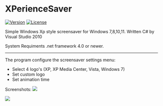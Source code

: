 # XPerienceSaver
[![Version](https://img.shields.io/badge/0.1-passing?label=Release)](https://github.com/Gabee8/XPerienceSaver/releases/tag/Release)
[![License](https://img.shields.io/github/license/Gabee8/XPerienceSaver)](https://github.com/Gabee8/XPerienceSaver/blob/main/LICENSE)

Simple Windows Xp style screensaver for Windows 7,8,10,11. Written C# by Visual Studio 2010

System Requiments .net framework 4.0 or newer.

-------------
The program configure the screensaver settings menu:
- Select 4 logo's (XP, XP Media Center, Vista, Windows 7)
- Set custom logo
- Set animation time

Screenshots:
![](http://tandemradio.hu/wp-content/uploads/xpsaver.jpg)

![](http://tandemradio.hu/wp-content/uploads/Kepernyokep-2025-07-26-214935.png)
